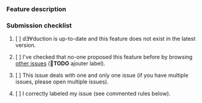 <!-- Any text between such tags will not appear on the issue. -->
<!-- Be sure to have a clear, precise, concise title. -->

### Feature description

<!-- A clear, precise, concise description of your feature suggestion and its
usefulness and relevance. Private-checklist:
- [ ] rigorous description of your feature suggestion, how it should be / look
    like when finished (provide drawings or schemes if relevant);
- [ ] why is it useful / why is it worth coding;
-->

### Submission checklist

<!-- Do not check an item if you did not do it. -->

1. [ ] d∃∀duction is up-to-date and this feature does not exist in the latest
   version.
2. [ ] I've checked that no-one proposed this feature before by browsing [other
   issues](https://github.com/dEAduction/dEAduction/issues) (&#x1F534;**TODO**
   ajouter label).
3. [ ] This issue deals with one and only one issue (if you have multiple
   issues, please open multiple issues).
4. [ ] I correctly labeled my issue (see commented rules below).

   <!-- Issues labels rules. Include one and only one of the following Area
   labels:
   - area::code
   - area::courses files
   - area::docs
   - area::guidelines
   - area::install
   - area::snippets
   - area::teaching
   - area::tests
   - area::tools
   - area::ui

   Include one and only one of the following Type labels:
   - type::new feature
   - type::refactor

   Finally, include the following Approvation label:
   - approved::new
   -->

<!-- THANK YOU, for taking the time to write this issue! -->

